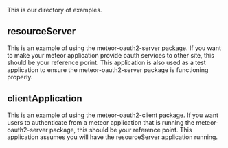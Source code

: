 This is our directory of examples.

## resourceServer
This is an example of using the meteor-oauth2-server package. If you want to make your meteor 
application provide oauth services to other site, this should be your reference porint. This
application is also used as a test application to ensure the meteor-oauth2-server package is
functioning properly.

## clientApplication
This is an example of using the meteor-oauth2-client package. If you want users to authenticate from
a meteor application that is running the meteor-oauth2-server package, this should be your reference
point. This application assumes you will have the resourceServer application running.
